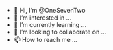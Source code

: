 - 👋 Hi, I’m @OneSevenTwo
- 👀 I’m interested in ...
- 🌱 I’m currently learning ...
- 💞️ I’m looking to collaborate on ...
- 📫 How to reach me ...

<!---
OneSevenTwo/OneSevenTwo is a ✨ special ✨ repository because its `README.md` (this file) appears on your GitHub profile.
You can click the Preview link to take a look at your changes.
--->
